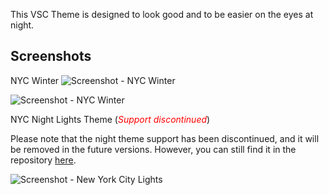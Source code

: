 This VSC Theme is designed to look good and to be easier on the eyes at night.

## Screenshots

NYC Winter
![Screenshot - NYC Winter](https://res.cloudinary.com/iamalmiir/image/upload/v1649403003/VSC%20Theme/pythonscreenshot_kvhsi0.png)

![Screenshot - NYC Winter](https://res.cloudinary.com/iamalmiir/image/upload/v1639437826/VSC%20Theme/Screen_Shot_2021-12-13_at_6.14.59_PM_ywtcaa.png)

NYC Night Lights Theme (<em style="color:red">Support discontinued</em>)

Please note that the night theme support has been discontinued, and it will be removed in the future versions. However, you can still find it in the repository [here](https://github.com/iamalmiir/nyc_winter_vsc_theme).

![Screenshot - New York City Lights](https://res.cloudinary.com/iamalmiir/image/upload/v1633165715/VSC%20Theme/Screen_Shot_2021-10-02_at_5.05.13_AM_exfmbv.png)
